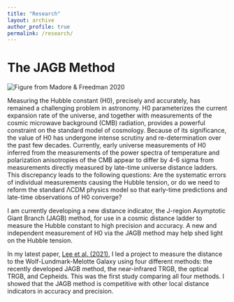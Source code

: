 ```yaml
---
title: "Research"
layout: archive
author_profile: true
permalink: /research/
---
```


The JAGB Method
======
![Figure from Madore & Freedman 2020](.../images/jagb.jpeg)

Measuring the Hubble constant (H0), precisely and accurately, has remained a challenging problem in astronomy. H0 parameterizes the current expansion rate of the universe, and together with measurements of the cosmic microwave background (CMB) radiation, provides a powerful constraint on the standard model of cosmology. 
Because of its significance, the value of H0 has undergone intense scrutiny and re-determination over the past few decades. Currently, early universe measurements of H0 inferred from the measurements of the power spectra of temperature and polarization anisotropies of the CMB appear to differ by 4-6 sigma from measurements directly measured by late-time universe distance ladders.  This discrepancy leads to the following questions: Are the systematic errors of individual measurements causing the Hubble tension, or do we need to reform the standard ΛCDM physics model so that early-time predictions and late-time observations of H0 converge? 

I am currently developing a new distance indicator, the J-region Asymptotic Giant Branch (JAGB) method, for use in a cosmic distance ladder to measure the Hubble constant to high precision and accuracy. A new and independent measurement of H0 via the JAGB method may help shed light on the Hubble tension.

In my latest paper, [Lee et al. (2021)](https://iopscience.iop.org/article/10.3847/1538-4357/abd253), I led a project to measure the distance to the Wolf-Lundmark-Melotte Galaxy using four different methods: the recently developed JAGB method, the near-infrared TRGB, the optical TRGB, and Cepheids. This was the first study comparing all four methods. I showed that the JAGB method is competitive with other local distance indicators in accuracy and precision.